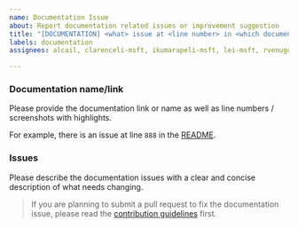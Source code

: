 ```yaml
---
name: Documentation Issue
about: Report documentation related issues or improvement suggestion
title: "[DOCUMENTATION] <what> issue at <line number> in <which documentation>"
labels: documentation
assignees: alcail, clarenceli-msft, ikumarapeli-msft, lei-msft, rvenugopal-msft, vaibhavjain-msft

---
```


### Documentation name/link
Please provide the documentation link or name as well as line numbers / screenshots with highlights.

For example, there is an issue at line `888` in the [README](https://github.com/Azure-Samples/communication-services-authentication-hero-nodejs/blob/main/README.md).


### Issues
Please describe the documentation issues with a clear and concise description of what needs changing.

> If you are planning to submit a pull request to fix the documentation issue, please read the [contribution guidelines](https://github.com/Azure-Samples/communication-services-authentication-hero-nodejs/blob/main/CONTRIBUTING.md) first.

